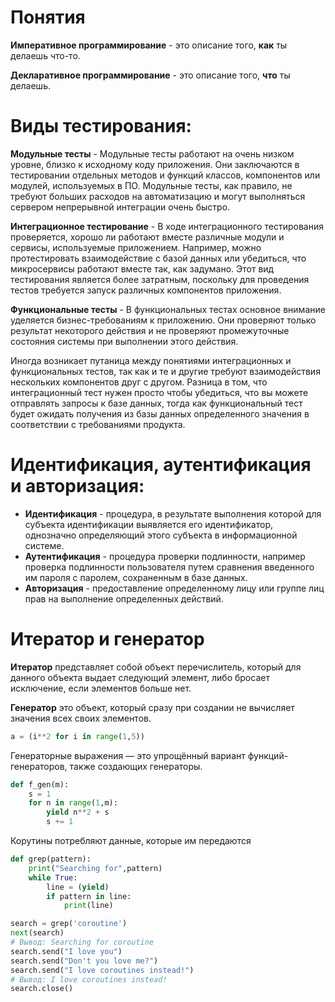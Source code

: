 <h1>Понятия</h1>

<b>Императивное программирование</b> - это описание того, <b>как</b> ты делаешь что-то.

<b>Декларативное программирование</b> - это описание того, <b>что</b> ты делаешь.


<h1>Виды тестирования:</h1>

<b>Модульные тесты</b> - Модульные тесты работают на очень низком уровне, близко к исходному коду приложения. 
Они заключаются в тестировании отдельных методов и функций классов,
компонентов или модулей, используемых в ПО. Модульные тесты, как правило, 
не требуют больших расходов на автоматизацию и могут выполняться сервером непрерывной интеграции очень быстро.

<b>Интеграционное тестирование</b> - В ходе интеграционного тестирования проверяется, 
хорошо ли работают вместе различные модули и сервисы, используемые приложением.
Например, можно протестировать взаимодействие с базой данных или убедиться,
что микросервисы работают вместе так, как задумано. 
Этот вид тестирования является более затратным, поскольку для проведения тестов требуется запуск различных компонентов приложения.

<b>Функциональные тесты</b> - В функциональных тестах основное внимание уделяется бизнес-требованиям к приложению.
Они проверяют только результат некоторого действия и не проверяют промежуточные состояния системы при выполнении этого действия.


Иногда возникает путаница между понятиями интеграционных и функциональных тестов, так как и те и другие требуют взаимодействия нескольких компонентов друг с другом.
Разница в том, что интеграционный тест нужен просто чтобы убедиться, что вы можете отправлять запросы к базе данных, 
тогда как функциональный тест будет ожидать получения из базы данных определенного значения в соответствии
с требованиями продукта.



<h1>Идентификация, аутентификация и авторизация: </h1>

<ul>
    <li><b>Идентификация</b> -  процедура, в результате выполнения которой для субъекта идентификации выявляется его идентификатор,
однозначно определяющий этого субъекта в информационной системе.</li>
    <li><b>Аутентификация</b> -  процедура проверки подлинности, например проверка подлинности пользователя путем 
сравнения введенного им пароля с паролем, сохраненным в базе данных.</li>
    <li><b>Авторизация</b> -  предоставление определенному лицу или группе лиц прав на выполнение определенных действий.</li>
</ul>   



<h1>Итератор и генератор</h1>

<b>Итератор</b> представляет собой объект перечислитель, 
который для данного объекта выдает следующий элемент, либо бросает исключение,
если элементов больше нет. 


<b>Генератор</b> это объект, который сразу при создании не вычисляет значения всех своих элементов. 

```python
a = (i**2 for i in range(1,5))
```

Генераторные выражения — это упрощённый вариант функций-генераторов, также создающих генераторы.

```python
def f_gen(m):
    s = 1
    for n in range(1,m):
        yield n**2 + s
        s += 1
```


Корутины потребляют данные, которые им передаются

```python
def grep(pattern):
    print("Searching for",pattern)
    while True:
        line = (yield)
        if pattern in line:
            print(line)

search = grep('coroutine')
next(search)
# Вывод: Searching for coroutine
search.send("I love you")
search.send("Don't you love me?")
search.send("I love coroutines instead!")
# Вывод: I love coroutines instead!
search.close()
```